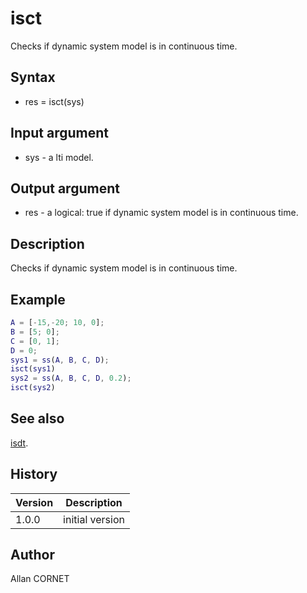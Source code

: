 # isct

Checks if dynamic system model is in continuous time.

## Syntax

- res = isct(sys)

## Input argument

- sys - a lti model.

## Output argument

- res - a logical: true if dynamic system model is in continuous time.

## Description

  <p>Checks if dynamic system model is in continuous time.</p>

## Example

```matlab
A = [-15,-20; 10, 0];
B = [5; 0];
C = [0, 1];
D = 0;
sys1 = ss(A, B, C, D);
isct(sys1)
sys2 = ss(A, B, C, D, 0.2);
isct(sys2)
```

## See also

[isdt](isdt.md).

## History

| Version | Description     |
| ------- | --------------- |
| 1.0.0   | initial version |

## Author

Allan CORNET
